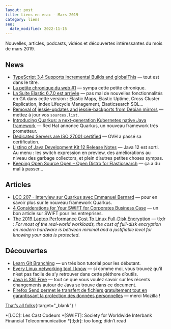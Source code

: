 ```yaml
---
layout: post
title: Liens en vrac - Mars 2019
category: liens
seo:
  date_modified: 2022-11-15
---
```


Nouvelles, articles, podcasts, vidéos et découvertes intéressantes du mois de mars 2019.

## News

- [TypeScript 3.4 Supports Incremental Builds and globalThis](https://www.infoq.com/news/2019/03/typescript-3-4-release/)
  — tout est dans le titre.
- [La petite chronique du web #1](https://blog.zenika.com/2019/03/27/la-petite-chronique-du-web-1/)
  — sympa cette petite chronique.
- [La Suite Elastic 6.7.0 est arrivée](https://www.elastic.co/fr/blog/elastic-stack-6-7-0-released)
  — pas mal de nouvelles fonctionnalités en GA dans cette version : Elastic Maps, Elastic Uptime, Cross Cluster
  Replication, Index Lifecycle Management, Elasticsearch SQL…
- [Removal of jessie-updates and jessie-backports from Debian mirrors](https://www.lucas-nussbaum.net/blog/?p=947)
  — mettez à jour vos `sources.list`.
- [Introducing Quarkus: a next-generation Kubernetes native Java framework](https://developers.redhat.com/blog/2019/03/07/quarkus-next-generation-kubernetes-native-java-framework/)
  — Red Hat annonce Quarkus, un nouveau framework très prometteur.
- [Dedicated Servers are ISO 27001 certified](https://www.ovh.com/blog/dedicated-servers-are-iso-27001-certified/)
  — OVH a passé sa certification.
- [Listing of Java Development Kit 12 Release Notes](https://www.oracle.com/technetwork/java/javase/12u-relnotes-5211424.html)
  — Java 12 est sorti. Au menu : les switch expression en preview, des améliorations au niveau des garbage collectors,
  et plein d’autres petites choses sympas.
- [Keeping Open Source Open – Open Distro for Elasticsearch](https://aws.amazon.com/fr/blogs/opensource/keeping-open-source-open-open-distro-for-elasticsearch/)
  — ça a du mal à passer…

## Articles

- [LCC 207 - Interview sur Quarkus avec Emmanuel Bernard](https://lescastcodeurs.com/2019/03/26/lcc-207-interview-sur-quarkus-avec-emmanuel-bernard/)
  — pour en savoir plus sur le nouveau framework Quarkus.
- [4 Considerations for Your SWIFT for Corporates Business Case](https://www.sepaforcorporates.com/swift-for-corporates/4-considerations-for-your-swift-for-corporates-business-case/)
  — un bon article sur SWIFT pour les entreprises.
- [The 2019 Laptop Performance Cost To Linux Full-Disk Encryption](https://www.phoronix.com/scan.php?page=article&item=2019-linux-encrypt)
  — tl;dr : _For most of the real-world workloads, the cost of full-disk encryption on modern hardware is between
  minimal and a justifiable level for knowing your data is protected_.

## Découvertes

- [Learn Git Branching](https://learngitbranching.js.org/)
  — un très bon tutorial pour les débutant.
- [Every Linux networking tool I know](https://wizardzines.com/networking-tools-poster/)
  — si comme moi, vous trouvez qu’il n’est pas facile de s’y retrouver dans cette pléthore d’outils.
- [Java is Still Free](https://docs.google.com/document/d/1nFGazvrCvHMZJgFstlbzoHjpAVwv5DEdnaBr_5pKuHo/edit)
  — tout ce que vous voulez savoir sur les récents changements autour de Java se trouve dans ce document.
- [Firefox Send permet le transfert de fichiers gratuitement tout en garantissant la protection des données personnelles](https://blog.mozilla.org/press-fr/2019/03/12/firefox-send-permet-le-transfert-de-fichiers-gratuitement-tout-en-garantissant-la-protection-des-donnees-personnelles/)
  — merci Mozilla !

[That’s all folks](https://www.youtube.com/watch?v=qunnzffFTj0 "Feu! Chatterton - Souvenir"){:target="_blank"} !

<!-- prettier-ignore-start -->
*[LCC]: Les Cast Codeurs
*[SWIFT]: Society for Worldwide Interbank Financial Telecommunication
*[tl;dr]: too long; didn’t read
<!-- prettier-ignore-end -->
